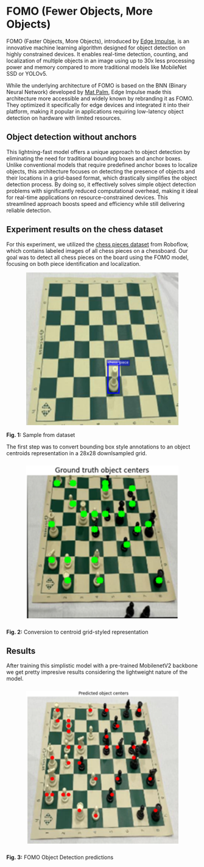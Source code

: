 # FOMO (Fewer Objects, More Objects)
FOMO (Faster Objects, More Objects), introduced by [Edge Impulse](https://docs.edgeimpulse.com/docs/edge-impulse-studio/learning-blocks/object-detection/fomo-object-detection-for-constrained-devices), is an innovative machine learning algorithm designed for object detection on highly constrained devices. It enables real-time detection, counting, and localization of multiple objects in an image using up to 30x less processing power and memory compared to more traditional models like MobileNet SSD or YOLOv5.

While the underlying architecture of FOMO is based on the BNN (Binary Neural Network) developed by [Mat Palm](https://matpalm.com/blog/counting_bees/), Edge Impulse made this architecture more accessible and widely known by rebranding it as FOMO. They optimized it specifically for edge devices and integrated it into their platform, making it popular in applications requiring low-latency object detection on hardware with limited resources.

## Object detection without anchors
This lightning-fast model offers a unique approach to object detection by eliminating the need for traditional bounding boxes and anchor boxes. Unlike conventional models that require predefined anchor boxes to localize objects, this architecture focuses on detecting the presence of objects and their locations in a grid-based format, which drastically simplifies the object detection process. By doing so, it effectively solves simple object detection problems with significantly reduced computational overhead, making it ideal for real-time applications on resource-constrained devices. This streamlined approach boosts speed and efficiency while still delivering reliable detection.

## Experiment results on the chess dataset
For this experiment, we utilized the [chess pieces dataset](https://public.roboflow.com/object-detection/chess-full/) from Roboflow, which contains labeled images of all chess pieces on a chessboard. Our goal was to detect all chess pieces on the board using the FOMO model, focusing on both piece identification and localization.

<p align="center">
    <img src="readme_images/bounding_box.png" alt="Sample from dataset" width="400"/>
    <p><strong>Fig. 1:</strong> Sample from dataset</p>
</p>

The first step was to convert bounding box style annotations to an object centroids representation in a 28x28 downlsampled grid.

<p align="center">
    <img src="readme_images/object_centers2.png" alt="Sample from dataset" width="400" style="display:inline-block; margin:10px;"/>
    <p><strong>Fig. 2:</strong> Conversion to centroid grid-styled representation</p>
</p>

## Results
After training this simplistic model with a pre-trained MobilenetV2 backbone we get pretty impresive results considering the lightweight nature of the model.

<p align="center">
    <img src="readme_images/predictions_2.png" alt="Sample from dataset" width="400" style="display:inline-block; margin:10px;"/>
    <p><strong>Fig. 3:</strong> FOMO Object Detection predictions</p>
</p>
